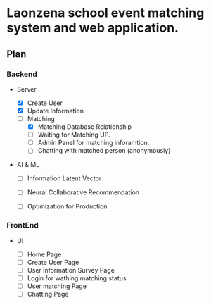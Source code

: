 # Laonzena school event matching system and web application.


## Plan 

### Backend

- Server

    - [x] Create User 
    - [x] Update Information
    - [ ] Matching
      - [x] Matching Database Relationship
      - [ ] Waiting for Matching UP.
      - [ ] Admin Panel for matching inforamtion.
      - [ ] Chatting with matched person (anonymously)

- AI & ML

    - [ ] Information Latent Vector 
    - [ ] Neural Collaborative Recommendation
    - [ ] Optimization for Production


### FrontEnd

- UI

    - [ ] Home Page
    - [ ] Create User Page
    - [ ] User information Survey Page
    - [ ] Login for wathing matching status
    - [ ] User matching Page
    - [ ] Chatting Page 